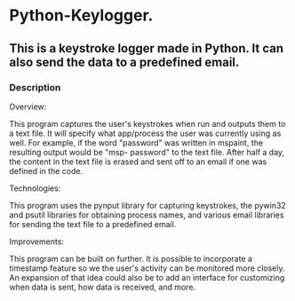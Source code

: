 # Python-Keylogger.

## This is a keystroke logger made in Python. It can also send the data to a predefined email.

### Description

Overview:

This program captures the user's keystrokes when run and outputs them to a text file. It will specify what app/process the user was
currently using as well. For example, if the word "password" was written in mspaint, the resulting output would be "msp- password"
to the text file. After half a day, the content in the text file is erased and sent off to an email if one was defined in the code.

Technologies:

This program uses the pynput library for capturing keystrokes, the pywin32 and psutil libraries for obtaining process names, and various
email libraries for sending the text file to a predefined email.

Improvements:

This program can be built on further. It is possible to incorporate a timestamp feature so we the user's activity can be monitored more
closely. An expansion of that idea could also be to add an interface for customizing when data is sent, how data is received, and more.